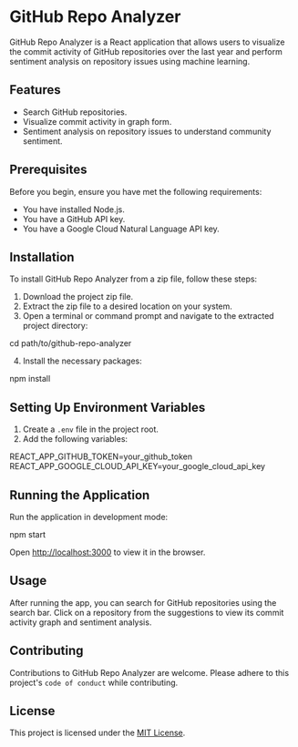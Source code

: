 # GitHub Repo Analyzer

GitHub Repo Analyzer is a React application that allows users to visualize the commit activity of GitHub repositories over the last year and perform sentiment analysis on repository issues using machine learning.

## Features

- Search GitHub repositories.
- Visualize commit activity in graph form.
- Sentiment analysis on repository issues to understand community sentiment.

## Prerequisites

Before you begin, ensure you have met the following requirements:
- You have installed Node.js.
- You have a GitHub API key.
- You have a Google Cloud Natural Language API key.

## Installation

To install GitHub Repo Analyzer from a zip file, follow these steps:

1. Download the project zip file.
2. Extract the zip file to a desired location on your system.
3. Open a terminal or command prompt and navigate to the extracted project directory:

cd path/to/github-repo-analyzer

4. Install the necessary packages:

npm install


## Setting Up Environment Variables

1. Create a `.env` file in the project root.
2. Add the following variables:

REACT_APP_GITHUB_TOKEN=your_github_token
REACT_APP_GOOGLE_CLOUD_API_KEY=your_google_cloud_api_key


## Running the Application

Run the application in development mode:

npm start

Open [http://localhost:3000](http://localhost:3000) to view it in the browser.

## Usage

After running the app, you can search for GitHub repositories using the search bar. Click on a repository from the suggestions to view its commit activity graph and sentiment analysis.

## Contributing

Contributions to GitHub Repo Analyzer are welcome. Please adhere to this project's `code of conduct` while contributing.

## License

This project is licensed under the [MIT License](LICENSE).
